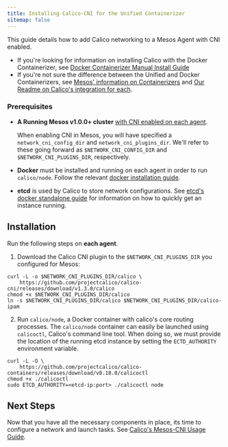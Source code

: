 ```yaml
---
title: Installing Calico-CNI for the Unified Containerizer
sitemap: false 
---
```


This guide details how to add Calico networking to a Mesos Agent with CNI enabled.

- If you're looking for information on installing Calico with the Docker Containerizer, see [Docker Containerizer Manual Install Guide]({{site.baseurl}}/{{page.version}}/getting-started/mesos/installation/docker)
- If you're not sure the difference between the Unified and Docker Containerizers, see  [Mesos' information on Containerizers](http://mesos.apache.org/documentation/latest/containerizer/) and [Our Readme on Calico's integration for each]({{site.baseurl}}/{{page.version}}/getting-started/mesos/).

### Prerequisites
- **A Running Mesos v1.0.0+ cluster**  [with CNI enabled on each agent](http://mesos.apache.org/documentation/latest/cni/#usage).

  When enabling CNI in Mesos, you will have specified a `network_cni_config_dir` and `network_cni_plugins_dir`. We'll refer to these going forward as `$NETWORK_CNI_CONFIG_DIR` and `$NETWORK_CNI_PLUGINS_DIR`, respectively.

- **Docker** must be installed and running on each agent in order to run `calico/node`. Follow the relevant [docker installation guide](https://docs.docker.com/engine/installation/).
- **etcd** is used by Calico to store network configurations. See [etcd's docker standalone guide](https://coreos.com/etcd/docs/latest/docker_guide.html) for information on how to quickly get an instance running.

## Installation
Run the following steps on **each agent**.

1. Download the Calico CNI plugin to the `$NETWORK_CNI_PLUGINS_DIR` you configured for Mesos:

```shell
curl -L -o $NETWORK_CNI_PLUGINS_DIR/calico \
    https://github.com/projectcalico/calico-cni/releases/download/v1.3.0/calico
chmod +x $NETWORK_CNI_PLUGINS_DIR/calico
ln -s $NETWORK_CNI_PLUGINS_DIR/calico $NETWORK_CNI_PLUGINS_DIR/calico-ipam
```

2. Run `calico/node`, a Docker container with calico's core routing processes.
The `calico/node` container can easily be launched using
`calicoctl`, Calico's command line tool. When doing so,
we must provide the location of the running etcd instance
by setting the `ECTD_AUTHORITY` environment variable.

```shell
curl -L -O \
    https://github.com/projectcalico/calico-containers/releases/download/v0.18.0/calicoctl
chmod +x ./calicoctl
sudo ETCD_AUTHORITY=<etcd-ip:port> ./calicoctl node
```

## Next Steps
Now that you have all the necessary components in place, its time to configure a network and launch tasks. See [Calico's Mesos-CNI Usage Guide]({{site.baseurl}}/{{page.version}}/getting-started/mesos/tutorials/unified).
